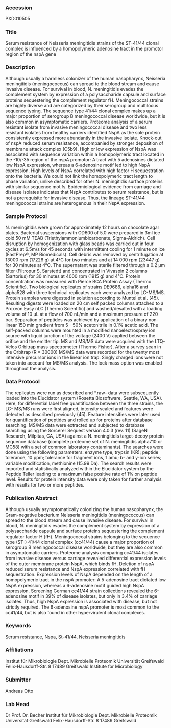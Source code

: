 ### Accession
PXD010505

### Title
Serum resistance of Neisseria meningitidis strains of the ST-41/44 clonal complex is influenced by a homopolymeric adenosine tract in the promotor region of the nspA gene

### Description
Although usually a harmless colonizer of the human nasopharynx, Neisseria meningitidis (meningococcus) can spread to the blood stream and cause invasive disease. For survival in blood, N. meningitidis evades the complement system by expression of a polysaccharide capsule and surface proteins sequestering the complement regulator fH. Meningococcal strains are highly diverse and are categorized by their serogroup and multilocus sequence typing. The sequence type 41/44 clonal complex makes up a major proportion of serogroup B meningococcal disease worldwide, but it is also common in asymptomatic carriers. Proteome analysis of a serum resistant isolate from invasive meningococcal disease and two less resistant isolates from healthy carriers identified NspA as the sole protein consistently expressed more abundantly in the invasive isolate. Knock-out of nspA reduced serum resistance, accompanied by stronger deposition of membrane attack complex (C5b9). High or low expression of NspA was associated with sequence variation within a homopolymeric tract located in the -10/-35 region of the nspA promotor: A tract with 5 adenosines dictated low NspA expression, whereas a 6-adenosine motif led to high NspA expression. High levels of NspA correlated with high factor H sequestration onto the bacteria. We could not link the homopolymeric tract length to phase variation, unlike described for other N. meningitidis surface proteins with similar sequence motifs. Epidemiological evidence from carriage and disease isolates indicates that NspA contributes to serum resistance, but is not a prerequisite for invasive disease. Thus, the lineage ST-41/44 meningococcal strains are heterogenous in their NspA expression.

### Sample Protocol
N. meningitidis were grown for approximately 12 hours on chocolate agar plates. Bacterial suspensions with OD600 of 5.0 were prepared in 3ml ice cold 50 mM TEAB (Triethylammoniumbicarbonate, Sigma-Aldrich). Cell disruption by homogenization with glass beads was carried out in four cycles at 6.5m/s for 45 seconds with intermittent cooling for 1 minute on ice (FastPrep®, MP Biomedicals). Cell debris was removed by centrifugation at 13000 rpm (17226 g) at 4°C for two minutes and at 14 000 rpm  (23447 g) for 30 minutes at 4°C. The supernatant was sterile filtered through a 0.2 µm filter (Filtropur S, Sarstedt) and concentrated in Vivaspin 2 columns (Sartorius) for 30 minutes at 4000 rpm (1915 g) and 4°C. Protein concentration was measured with Pierce BCA Protein Assay (Thermo Scientific). Two biological replicates of strains DE9686, alpha16 and alpha528 with three technical replicates each were analyzed by LC-MS/MS. Protein samples were digested in solution according to Muntel et al. (45). Resulting digests were loaded on 20 cm self packed columns attached to a Proxeon Easy nLC (Thermo Scientific) and washed/desalted with a loading volume of 10 µL at a flow of 700 nL/min and a maximum pressure of 220 bar. Separation of peptides was achieved by application of a binary non-linear 150 min gradient from 5 - 50% acetonitrile in 0.1% acetic acid. The self-packed columns were mounted in a modified nanoelectrospray ion source with liquid junction of the voltage (2400 V) applied between the orifice and the emitter tip. MS and MS/MS data were acquired with the LTQ-Velos Orbitrap mass spectrometer (Thermo Fisher). After a survey scan in the Orbitrap (R = 30000) MS/MS data were recorded for the twenty most intensive precursor ions in the linear ion trap. Singly charged ions were not taken into account for MS/MS analysis. The lock mass option was enabled throughout the analysis.

### Data Protocol
The replicates were run as described and *.raw- data were subsequently loaded into the Elucidator system (Rosetta Biosoftware, Seattle, WA, USA). Here, for differential label free quantification between the three strains, the LC- MS/MS runs were first aligned, intensity scaled and features were detected as described previously (45). Feature intensities were later used for quantification of peptides and rolled up for proteins after database searching. MS/MS data were extracted and subjected to database searching using the Sorcerer Sequest version 4.0.3 (rev. 11) (SageN Research, Milpitas, CA, USA) against a N. meningitidis target-decoy protein sequence database (complete proteome set of N. meningitidis alpha710 or MC58) with a set of common laboratory contaminants). The searches were done using the following parameters: enzyme type, trypsin (KR); peptide tolerance, 10 ppm; tolerance for fragment ions, 1 amu; b- and y-ion series; variable modification, methionine (15.99 Da). The search results were imported and statistically analyzed within the Elucidator system by the Peptide Teller leading to a maximum false positive rate of 1% on peptide level. Results for protein intensity data were only taken for further analysis with results for two or more peptides.

### Publication Abstract
Although usually asymptomatically colonizing the human nasopharynx, the Gram-negative bacterium Neisseria meningitidis (meningococcus) can spread to the blood stream and cause invasive disease. For survival in blood, N. meningitidis evades the complement system by expression of a polysaccharide capsule and surface proteins sequestering the complement regulator factor H (fH). Meningococcal strains belonging to the sequence type (ST-) 41/44 clonal complex (cc41/44) cause a major proportion of serogroup B meningococcal disease worldwide, but they are also common in asymptomatic carriers. Proteome analysis comparing cc41/44 isolates from invasive disease versus carriage revealed differential expression levels of the outer membrane protein NspA, which binds fH. Deletion of nspA reduced serum resistance and NspA expression correlated with fH sequestration. Expression levels of NspA depended on the length of a homopolymeric tract in the nspA promoter: A 5-adenosine tract dictated low NspA expression, whereas a 6-adenosine motif guided high NspA expression. Screening German cc41/44 strain collections revealed the 6-adenosine motif in 39% of disease isolates, but only in 3.4% of carriage isolates. Thus, high NspA expression is associated with disease, but not strictly required. The 6-adenosine nspA promoter is most common to the cc41/44, but is also found in other hypervirulent clonal complexes.

### Keywords
Serum resistance, Nspa, St-41/44, Neisseria meningitidis

### Affiliations
Institut für Mikrobiologie Dept. Mikrobielle Proteomik Universität Greifswald Felix-Hausdorff-Str. 8 17489 Greifswald
Institute for Microbiology

### Submitter
Andreas Otto

### Lab Head
Dr Prof. Dr. Becher
Institut für Mikrobiologie Dept. Mikrobielle Proteomik Universität Greifswald Felix-Hausdorff-Str. 8 17489 Greifswald


